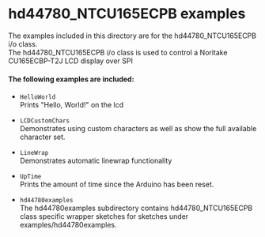 hd44780_NTCU165ECPB examples
=======================

The examples included in this directory are for the hd44780_NTCU165ECPB i/o class.<br>
The hd44780_NTCU165ECPB i/o class is used to control a Noritake CU165ECBP-T2J LCD display over SPI


#### The following examples are included:

- `HelloWorld`<br>
Prints "Hello, World!" on the lcd

- `LCDCustomChars`<br>
Demonstrates using custom characters as well as show the full available character set.

- `LineWrap`<br>
Demonstrates automatic linewrap functionality

- `UpTime`<br>
Prints the amount of time since the Arduino has been reset.

- `hd44780examples`<br>
The hd44780examples subdirectory contains
hd44780_NTCU165ECPB class specific wrapper sketches for sketches under
examples/hd44780examples.
